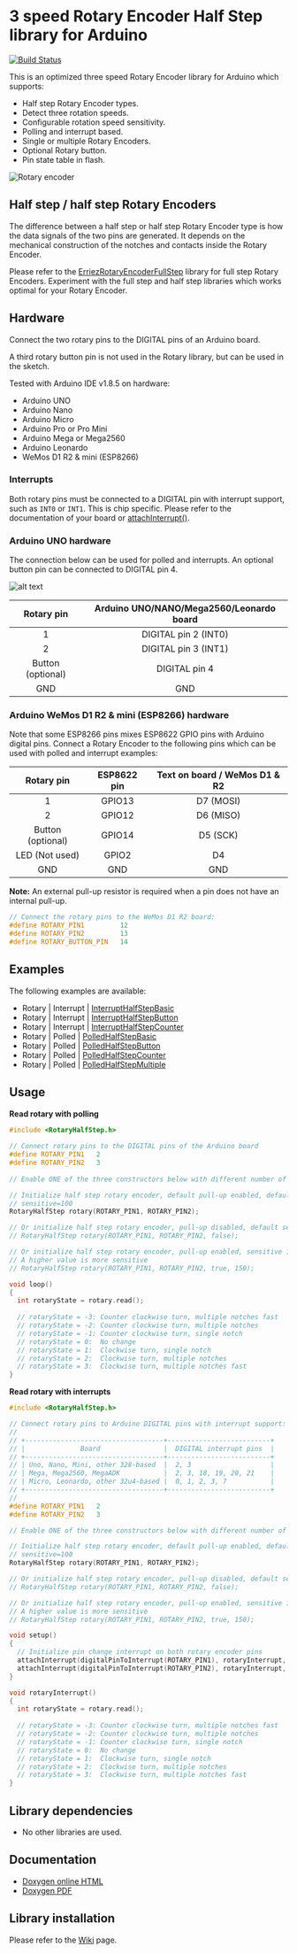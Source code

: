 # 3 speed Rotary Encoder Half Step library for Arduino
[![Build Status](https://travis-ci.org/Erriez/ErriezRotaryEncoderHalfStep.svg?branch=master)](https://travis-ci.org/Erriez/ErriezRotaryEncoderHalfStep)

This is an optimized three speed Rotary Encoder library for Arduino which supports:

* Half step Rotary Encoder types.
* Detect three rotation speeds.
* Configurable rotation speed sensitivity.
* Polling and interrupt based.
* Single or multiple Rotary Encoders.
* Optional Rotary button.
* Pin state table in flash.

![Rotary encoder](https://raw.githubusercontent.com/Erriez/ErriezRotaryEncoderHalfStep/master/extras/RotaryEncoder.png)


## Half step / half step Rotary Encoders

The difference between a half step or half step Rotary Encoder type is how the data signals of the two pins are generated. It depends on the mechanical construction of the notches and contacts inside the Rotary Encoder.

Please refer to the [ErriezRotaryEncoderFullStep](https://github.com/Erriez/ErriezRotaryEncoderFullStep) library for full step Rotary Encoders. 
Experiment with the full step and half step libraries which works optimal for your Rotary Encoder.



## Hardware

Connect the two rotary pins to the DIGITAL pins of an Arduino board.

A third rotary button pin is not used in the Rotary library, but can be used in the sketch.

Tested with Arduino IDE v1.8.5 on hardware:

* Arduino UNO
* Arduino Nano
* Arduino Micro
* Arduino Pro or Pro Mini
* Arduino Mega or Mega2560
* Arduino Leonardo
* WeMos D1 R2 & mini (ESP8266)



### Interrupts

Both rotary pins must be connected to a DIGITAL pin with interrupt support, such as `INT0` or `INT1`. This is chip specific. Please refer to the documentation of your board or [attachInterrupt()](https://www.arduino.cc/reference/en/language/functions/external-interrupts/attachinterrupt/).



### Arduino UNO hardware

The connection below can be used for polled and interrupts. An optional button pin can be connected to DIGITAL pin 4.

![alt text](https://raw.githubusercontent.com/Erriez/ErriezRotaryEncoderHalfStep/master/extras/FritzingRotary.png "3-pin Rotary Encoder Arduino connection")

|    Rotary pin     | Arduino UNO/NANO/Mega2560/Leonardo board |
| :---------------: | :--------------------------------------: |
|         1         |           DIGITAL pin 2 (INT0)           |
|         2         |           DIGITAL pin 3 (INT1)           |
| Button (optional) |              DIGITAL pin 4               |
|        GND        |                   GND                    |



### Arduino WeMos D1 R2 & mini (ESP8266) hardware

Note that some ESP8266 pins mixes ESP8622 GPIO pins with Arduino digital pins. Connect a Rotary Encoder to the following pins which can be used with polled and interrupt examples:

|    Rotary pin     | ESP8622 pin | Text on board / WeMos D1 & R2 |
| :---------------: | :---------: | :---------------------------: |
|         1         |   GPIO13    |           D7 (MOSI)           |
|         2         |   GPIO12    |           D6 (MISO)           |
| Button (optional) |   GPIO14    |           D5 (SCK)            |
|  LED (Not used)   |    GPIO2    |               D4               |
|        GND        |     GND     |              GND               |

**Note:** An external pull-up resistor is required when a pin does not have an internal pull-up.

```c++
// Connect the rotary pins to the WeMos D1 R2 board:
#define ROTARY_PIN1         12
#define ROTARY_PIN2         13
#define ROTARY_BUTTON_PIN   14
```



## Examples

The following examples are available:
* Rotary | Interrupt | [InterruptHalfStepBasic](https://github.com/Erriez/ErriezRotary/blob/master/examples/Interrupt/InterruptHalfStepBasic/InterruptHalfStepBasic.ino)
* Rotary | Interrupt | [InterruptHalfStepButton](https://github.com/Erriez/ErriezRotary/blob/master/examples/Interrupt/InterruptHalfStepButton/InterruptHalfStepButton.ino)
* Rotary | Interrupt | [InterruptHalfStepCounter](https://github.com/Erriez/ErriezRotary/blob/master/examples/Interrupt/InterruptHalfStepCounter/InterruptHalfStepCounter.ino)
* Rotary | Polled | [PolledHalfStepBasic](https://github.com/Erriez/ErriezRotary/blob/master/examples/Polled/PolledHalfStepBasic/PolledHalfStepBasic.ino)
* Rotary | Polled | [PolledHalfStepButton](https://github.com/Erriez/ErriezRotary/blob/master/examples/Polled/PolledHalfStepButton/PolledHalfStepButton.ino)
* Rotary | Polled | [PolledHalfStepCounter](https://github.com/Erriez/ErriezRotary/blob/master/examples/Polled/PolledHalfStepCounter/PolledHalfStepCounter.ino)
* Rotary | Polled | [PolledHalfStepMultiple](https://github.com/Erriez/ErriezRotary/blob/master/examples/Polled/PolledHalfStepMultiple/PolledHalfStepMultiple.ino)




## Usage

**Read rotary with polling**
```c++
#include <RotaryHalfStep.h>
  
// Connect rotary pins to the DIGITAL pins of the Arduino board
#define ROTARY_PIN1   2
#define ROTARY_PIN2   3
  
// Enable ONE of the three constructors below with different number of arguments:

// Initialize half step rotary encoder, default pull-up enabled, default 
// sensitive=100
RotaryHalfStep rotary(ROTARY_PIN1, ROTARY_PIN2);

// Or initialize half step rotary encoder, pull-up disabled, default sensitive=100
// RotaryHalfStep rotary(ROTARY_PIN1, ROTARY_PIN2, false);

// Or initialize half step rotary encoder, pull-up enabled, sensitive 1..255
// A higher value is more sensitive
// RotaryHalfStep rotary(ROTARY_PIN1, ROTARY_PIN2, true, 150);

void loop()
{
  int rotaryState = rotary.read();
  
  // rotaryState = -3: Counter clockwise turn, multiple notches fast
  // rotaryState = -2: Counter clockwise turn, multiple notches
  // rotaryState = -1: Counter clockwise turn, single notch
  // rotaryState = 0:  No change
  // rotaryState = 1:  Clockwise turn, single notch
  // rotaryState = 2:  Clockwise turn, multiple notches
  // rotaryState = 3:  Clockwise turn, multiple notches fast
}
```

**Read rotary with interrupts**

```c++
#include <RotaryHalfStep.h>

// Connect rotary pins to Arduino DIGITAL pins with interrupt support:
//
// +-----------------------------------+--------------------------+
// |              Board                |  DIGITAL interrupt pins  |
// +-----------------------------------+--------------------------+
// | Uno, Nano, Mini, other 328-based  |  2, 3                    |
// | Mega, Mega2560, MegaADK           |  2, 3, 18, 19, 20, 21    |
// | Micro, Leonardo, other 32u4-based |  0, 1, 2, 3, 7           |
// +-----------------------------------+--------------------------+
//
#define ROTARY_PIN1   2
#define ROTARY_PIN2   3

// Enable ONE of the three constructors below with different number of arguments:

// Initialize half step rotary encoder, default pull-up enabled, default 
// sensitive=100
RotaryHalfStep rotary(ROTARY_PIN1, ROTARY_PIN2);

// Or initialize half step rotary encoder, pull-up disabled, default sensitive=100
// RotaryHalfStep rotary(ROTARY_PIN1, ROTARY_PIN2, false);

// Or initialize half step rotary encoder, pull-up enabled, sensitive 1..255
// A higher value is more sensitive
// RotaryHalfStep rotary(ROTARY_PIN1, ROTARY_PIN2, true, 150);

void setup()
{
  // Initialize pin change interrupt on both rotary encoder pins
  attachInterrupt(digitalPinToInterrupt(ROTARY_PIN1), rotaryInterrupt, CHANGE);
  attachInterrupt(digitalPinToInterrupt(ROTARY_PIN2), rotaryInterrupt, CHANGE);
}

void rotaryInterrupt()
{
  int rotaryState = rotary.read();
  
  // rotaryState = -3: Counter clockwise turn, multiple notches fast
  // rotaryState = -2: Counter clockwise turn, multiple notches
  // rotaryState = -1: Counter clockwise turn, single notch
  // rotaryState = 0:  No change
  // rotaryState = 1:  Clockwise turn, single notch
  // rotaryState = 2:  Clockwise turn, multiple notches
  // rotaryState = 3:  Clockwise turn, multiple notches fast
}
```


## Library dependencies

- No other libraries are used.

## Documentation

- [Doxygen online HTML](https://Erriez.github.io/ErriezRotaryEncoderFullStep)
- [Doxygen PDF](https://github.com/Erriez/ErriezRotaryEncoderFullStep/raw/master/docs/latex/refman.pdf)

## Library installation

Please refer to the [Wiki](https://github.com/Erriez/ErriezArduinoLibrariesAndSketches/wiki) page.
